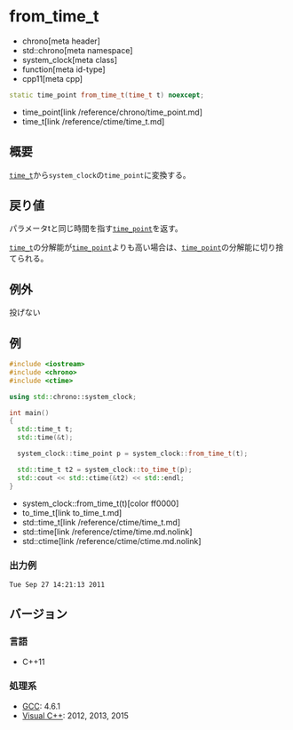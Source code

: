 # from_time_t
* chrono[meta header]
* std::chrono[meta namespace]
* system_clock[meta class]
* function[meta id-type]
* cpp11[meta cpp]

```cpp
static time_point from_time_t(time_t t) noexcept;
```
* time_point[link /reference/chrono/time_point.md]
* time_t[link /reference/ctime/time_t.md]

## 概要
[`time_t`](/reference/ctime/time_t.md)から`system_clock`の`time_point`に変換する。


## 戻り値
パラメータtと同じ時間を指す[`time_point`](/reference/chrono/time_point.md)を返す。

[`time_t`](/reference/ctime/time_t.md)の分解能が[`time_point`](/reference/chrono/time_point.md)よりも高い場合は、[`time_point`](/reference/chrono/time_point.md)の分解能に切り捨てられる。


## 例外
投げない


## 例
```cpp example
#include <iostream>
#include <chrono>
#include <ctime>

using std::chrono::system_clock;

int main()
{
  std::time_t t;
  std::time(&t);

  system_clock::time_point p = system_clock::from_time_t(t);

  std::time_t t2 = system_clock::to_time_t(p);
  std::cout << std::ctime(&t2) << std::endl;
}
```
* system_clock::from_time_t(t)[color ff0000]
* to_time_t[link to_time_t.md]
* std::time_t[link /reference/ctime/time_t.md]
* std::time[link /reference/ctime/time.md.nolink]
* std::ctime[link /reference/ctime/ctime.md.nolink]

### 出力例
```
Tue Sep 27 14:21:13 2011
```

## バージョン
### 言語
- C++11

### 処理系
- [GCC](/implementation.md#gcc): 4.6.1
- [Visual C++](/implementation.md#visual_cpp): 2012, 2013, 2015
